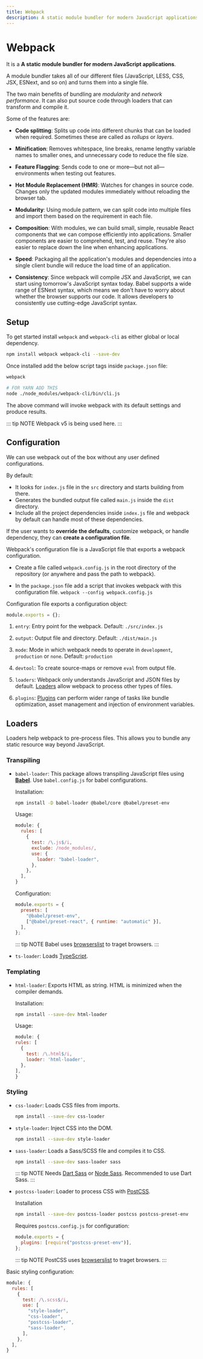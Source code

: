 ```yaml
---
title: Webpack
description: A static module bundler for modern JavaScript applications.
---
```


# Webpack

It is a **A static module bundler for modern JavaScript applications**.

A module bundler takes all of our different files (JavaScript, LESS, CSS, JSX, ESNext, and so on) and turns them into a single file.

The two main benefits of bundling are _modularity_ and _network performance_. It can also put source code through loaders that can transform and compile it.

Some of the features are:

- **Code splitting**: Splits up code into different chunks that can be loaded when required. Sometimes these are called as _rollups_ or _layers_.

- **Minification**: Removes whitespace, line breaks, rename lengthy variable names to smaller ones, and unnecessary code to reduce the file size.

- **Feature Flagging**: Sends code to one or more—but not all—environments when testing out features.

- **Hot Module Replacement (HMR)**: Watches for changes in source code. Changes only the updated modules immediately without reloading the browser tab.

- **Modularity**: Using module pattern, we can split code into multiple files and import them based on the requirement in each file.

- **Composition**: With modules, we can build small, simple, reusable React components that we can compose efficiently into applications. Smaller components are easier to comprehend, test, and reuse. They're also easier to replace down the line when enhancing applications.

- **Speed**: Packaging all the application's modules and dependencies into a single client bundle will reduce the load time of an application.

- **Consistency**: Since webpack will compile JSX and JavaScript, we can start using tomorrow's JavaScript syntax today. Babel supports a wide range of ESNext syntax, which means we don't have to worry about whether the browser supports our code. It allows developers to consistently use cutting-edge JavaScript syntax.

## Setup

To get started install `webpack` and `webpack-cli` as either global or local dependency.

```bash
npm install webpack webpack-cli --save-dev
```

Once installed add the below script tags inside `package.json` file:

```bash
webpack

# FOR YARN ADD THIS
node ./node_modules/webpack-cli/bin/cli.js
```

The above command will invoke webpack with its default settings and produce results.

::: tip NOTE
Webpack v5 is being used here.
:::

## Configuration

We can use webpack out of the box without any user defined configurations.

By default:

- It looks for `index.js` file in the `src` directory and starts building from there.
- Generates the bundled output file called `main.js` inside the `dist` directory.
- Include all the project dependencies inside `index.js` file and webpack by default can handle most of these dependencies.

If the user wants to **override the defaults**, customize webpack, or handle dependency, they can **create a configuration file**.

Webpack's configuration file is a JavaScript file that exports a webpack configuration.

- Create a file called `webpack.config.js` in the root directory of the repository (or anywhere and pass the path to webpack).

- In the `package.json` file add a script that invokes webpack with this configuration file. `webpack --config webpack.config.js`

Configuration file exports a configuration object:

```javascript
module.exports = {};
```

1. `entry`: Entry point for the webpack. Default: `./src/index.js`

2. `output`: Output file and directory. Default: `./dist/main.js`

3. `mode`: Mode in which webpack needs to operate in `development`, `production` or `none`. Default: `production`

4. `devtool`: To create source-maps or remove `eval` from output file.

5. `loaders`: Webpack only understands JavaScript and JSON files by default. [Loaders](#loaders) allow webpack to process other types of files.

6. `plugins`: [Plugins](#plugins) can perform wider range of tasks like bundle optimization, asset management and injection of environment variables.

## Loaders

Loaders help webpack to pre-process files. This allows you to bundle any static resource way beyond JavaScript.

### Transpiling

- `babel-loader`: This package allows transpiling JavaScript files using **[Babel](https://github.com/babel/babel)**. Use `babel.config.js` for babel configurations.

  Installation:

  ```bash
  npm install -D babel-loader @babel/core @babel/preset-env
  ```

  Usage:

  ```javascript
  module: {
    rules: [
      {
        test: /\.js$/i,
        exclude: /node_modules/,
        use: {
          loader: "babel-loader",
        },
      },
    ],
  }
  ```

  Configuration:

  ```javascript
  module.exports = {
    presets: [
      "@babel/preset-env",
      ["@babel/preset-react", { runtime: "automatic" }],
    ],
  };
  ```

  ::: tip NOTE
  Babel uses [browserslist](https://github.com/browserslist/browserslist) to traget browsers.
  :::

- `ts-loader`: Loads [TypeScript](https://www.typescriptlang.org/).

### Templating

- `html-loader`: Exports HTML as string. HTML is minimized when the compiler demands.

  Installation:

  ```bash
  npm install --save-dev html-loader
  ```

  Usage:

  ```javascript
  module: {
  rules: [
    {
      test: /\.html$/i,
      loader: 'html-loader',
    },
  ],
  }
  ```

### Styling

- `css-loader`: Loads CSS files from imports.

  ```bash
  npm install --save-dev css-loader
  ```

- `style-loader`: Inject CSS into the DOM.

  ```bash
  npm install --save-dev style-loader
  ```

- `sass-loader`: Loads a Sass/SCSS file and compiles it to CSS.

  ```bash
  npm install --save-dev sass-loader sass
  ```

  ::: tip NOTE
  Needs [Dart Sass](https://github.com/sass/dart-sass) or [Node Sass](https://github.com/sass/node-sass).
  Recommended to use Dart Sass.
  :::

- `postcss-loader`: Loader to process CSS with [PostCSS](https://github.com/postcss/postcss).

  Installation

  ```bash
  npm install --save-dev postcss-loader postcss postcss-preset-env
  ```

  Requires `postcss.config.js` for configuration:

  ```javascript
  module.exports = {
    plugins: [require("postcss-preset-env")],
  };
  ```

  ::: tip NOTE
  PostCSS uses [browserslist](https://github.com/browserslist/browserslist) to traget browsers.
  :::

Basic styling configuration:

```javascript
module: {
  rules: [
    {
      test: /\.scss$/i,
      use: [
        "style-loader",
        "css-loader",
        "postcss-loader",
        "sass-loader",
      ],
    },
  ],
}
```
